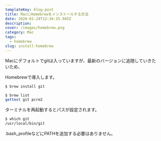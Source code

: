 ```yaml
---
templateKey: blog-post
title: MacにHomebrewをインストールする方法
date: 2020-01-24T12:34:15.945Z
description: 
cover: /images/homebrew.png
category: Mac
tags:
  - homebrew
slug: install-homebrew
---
```


Macにデフォルトでgitは入っていますが、最新のバージョンに追随していきたいため、

Homebrewで導入します。


```sh
$ brew install git
```

```sh
$ brew list
gettext	git	pcre2
```

ターミナルを再起動するとパスが設定されます。

```sh
$ which git
/usr/local/bin/git
```

.bash_profileなどにPATHを追加する必要はありません。